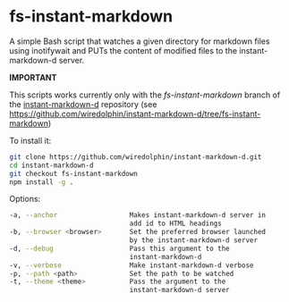 fs-instant-markdown
===================

A simple Bash script that watches a given directory for markdown
files using inotifywait and PUTs the content of modified files
to the instant-markdown-d server.

**IMPORTANT**

This scripts works currently only with the *fs-instant-markdown* branch
of the [instant-markdown-d](https://github.com/wiredolphin/instant-markdown-d.git)
repository
(see https://github.com/wiredolphin/instant-markdown-d/tree/fs-instant-markdown)

To install it:

```bash
git clone https://github.com/wiredolphin/instant-markdown-d.git
cd instant-markdown-d
git checkout fs-instant-markdown
npm install -g .
```

Options:
```bash
-a, --anchor                  Makes instant-markdown-d server in
                              add id to HTML headings
-b, --browser <browser>       Set the preferred browser launched
                              by the instant-markdown-d server
-d, --debug                   Pass this argument to the
                              instant-markdown-d
-v, --verbose                 Make instant-markdown-d verbose
-p, --path <path>             Set the path to be watched
-t, --theme <theme>           Pass the argument to the
                              instant-markdown-d server
```

